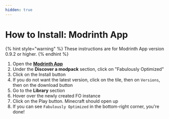 ```yaml
---
hidden: true
---
```


# How to Install: Modrinth App

{% hint style="warning" %}
These instructions are for Modrinth App version 0.9.2 or higher.
{% endhint %}

1. Open the [**Modrinth App**](https://modrinth.com/app)
2. Under the **Discover a modpack** section, click on "Fabulously Optimized"
3. Click on the Install button
4. If you do not want the latest version, click on the tile, then on `Versions`, then on the download button
5. Go to the **Library** section
6. Hover over the newly created FO instance
7. Click on the Play button. Minecraft should open up
8. If you can see `Fabulously Optimized` in the bottom-right corner, you're done!
